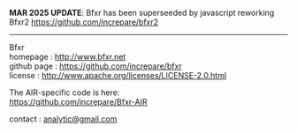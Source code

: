 **MAR 2025 UPDATE**: Bfxr has been superseeded by javascript reworking Bfxr2
https://github.com/increpare/bfxr2

---

Bfxr  
homepage : http://www.bfxr.net  
github page : https://github.com/increpare/bfxr  
license : http://www.apache.org/licenses/LICENSE-2.0.html  
  
The AIR-specific code is here:  
https://github.com/increpare/Bfxr-AIR   
  
contact : analytic@gmail.com  
